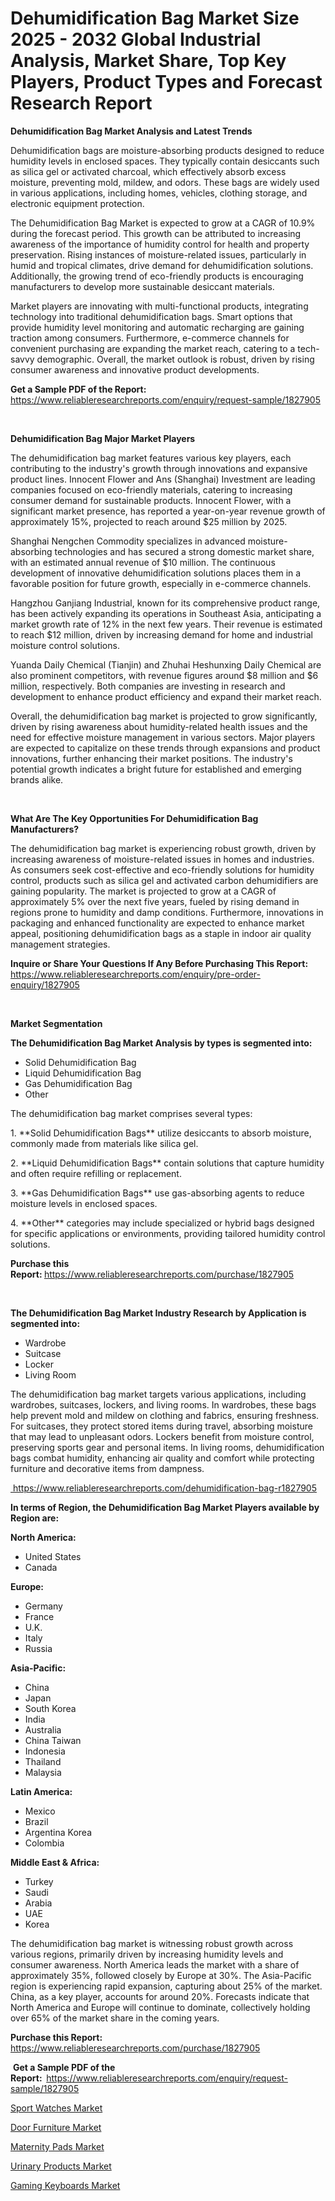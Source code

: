 <p><h1>Dehumidification Bag Market Size 2025 - 2032 Global Industrial Analysis, Market Share, Top Key Players, Product Types and Forecast Research Report</h1></p><p><strong>Dehumidification Bag Market Analysis and Latest Trends</strong></p>
<p><p>Dehumidification bags are moisture-absorbing products designed to reduce humidity levels in enclosed spaces. They typically contain desiccants such as silica gel or activated charcoal, which effectively absorb excess moisture, preventing mold, mildew, and odors. These bags are widely used in various applications, including homes, vehicles, clothing storage, and electronic equipment protection.</p><p>The Dehumidification Bag Market is expected to grow at a CAGR of 10.9% during the forecast period. This growth can be attributed to increasing awareness of the importance of humidity control for health and property preservation. Rising instances of moisture-related issues, particularly in humid and tropical climates, drive demand for dehumidification solutions. Additionally, the growing trend of eco-friendly products is encouraging manufacturers to develop more sustainable desiccant materials.</p><p>Market players are innovating with multi-functional products, integrating technology into traditional dehumidification bags. Smart options that provide humidity level monitoring and automatic recharging are gaining traction among consumers. Furthermore, e-commerce channels for convenient purchasing are expanding the market reach, catering to a tech-savvy demographic. Overall, the market outlook is robust, driven by rising consumer awareness and innovative product developments.</p></p>
<p><strong>Get a Sample PDF of the Report:&nbsp;</strong> <a href="https://www.reliableresearchreports.com/enquiry/request-sample/1827905?utm_campaign=11&utm_medium=2&utm_source=Github&utm_content=ia&utm_term=07022025&utm_id=dehumidification-bag">https://www.reliableresearchreports.com/enquiry/request-sample/1827905</a></p>
<p>&nbsp;</p>
<p><strong>Dehumidification Bag Major Market Players</strong></p>
<p><p>The dehumidification bag market features various key players, each contributing to the industry's growth through innovations and expansive product lines. Innocent Flower and Ans (Shanghai) Investment are leading companies focused on eco-friendly materials, catering to increasing consumer demand for sustainable products. Innocent Flower, with a significant market presence, has reported a year-on-year revenue growth of approximately 15%, projected to reach around $25 million by 2025.</p><p>Shanghai Nengchen Commodity specializes in advanced moisture-absorbing technologies and has secured a strong domestic market share, with an estimated annual revenue of $10 million. The continuous development of innovative dehumidification solutions places them in a favorable position for future growth, especially in e-commerce channels.</p><p>Hangzhou Ganjiang Industrial, known for its comprehensive product range, has been actively expanding its operations in Southeast Asia, anticipating a market growth rate of 12% in the next few years. Their revenue is estimated to reach $12 million, driven by increasing demand for home and industrial moisture control solutions.</p><p>Yuanda Daily Chemical (Tianjin) and Zhuhai Heshunxing Daily Chemical are also prominent competitors, with revenue figures around $8 million and $6 million, respectively. Both companies are investing in research and development to enhance product efficiency and expand their market reach.</p><p>Overall, the dehumidification bag market is projected to grow significantly, driven by rising awareness about humidity-related health issues and the need for effective moisture management in various sectors. Major players are expected to capitalize on these trends through expansions and product innovations, further enhancing their market positions. The industry's potential growth indicates a bright future for established and emerging brands alike.</p></p>
<p>&nbsp;</p>
<p><strong>What Are The Key Opportunities For Dehumidification Bag Manufacturers?</strong></p>
<p><p>The dehumidification bag market is experiencing robust growth, driven by increasing awareness of moisture-related issues in homes and industries. As consumers seek cost-effective and eco-friendly solutions for humidity control, products such as silica gel and activated carbon dehumidifiers are gaining popularity. The market is projected to grow at a CAGR of approximately 5% over the next five years, fueled by rising demand in regions prone to humidity and damp conditions. Furthermore, innovations in packaging and enhanced functionality are expected to enhance market appeal, positioning dehumidification bags as a staple in indoor air quality management strategies.</p></p>
<p><strong>Inquire or Share Your Questions If Any Before Purchasing This Report:</strong> <a href="https://www.reliableresearchreports.com/enquiry/pre-order-enquiry/1827905?utm_campaign=11&utm_medium=2&utm_source=Github&utm_content=ia&utm_term=07022025&utm_id=dehumidification-bag">https://www.reliableresearchreports.com/enquiry/pre-order-enquiry/1827905</a></p>
<p>&nbsp;</p>
<p><strong>Market Segmentation</strong></p>
<p><strong>The Dehumidification Bag Market Analysis by types is segmented into:</strong></p>
<p><ul><li>Solid Dehumidification Bag</li><li>Liquid Dehumidification Bag</li><li>Gas Dehumidification Bag</li><li>Other</li></ul></p>
<p><p>The dehumidification bag market comprises several types: </p><p>1. **Solid Dehumidification Bags** utilize desiccants to absorb moisture, commonly made from materials like silica gel.</p><p>2. **Liquid Dehumidification Bags** contain solutions that capture humidity and often require refilling or replacement.</p><p>3. **Gas Dehumidification Bags** use gas-absorbing agents to reduce moisture levels in enclosed spaces.</p><p>4. **Other** categories may include specialized or hybrid bags designed for specific applications or environments, providing tailored humidity control solutions.</p></p>
<p><strong>Purchase this Report:&nbsp;</strong><a href="https://www.reliableresearchreports.com/purchase/1827905?utm_campaign=11&utm_medium=2&utm_source=Github&utm_content=ia&utm_term=07022025&utm_id=dehumidification-bag">https://www.reliableresearchreports.com/purchase/1827905</a></p>
<p>&nbsp;</p>
<p><strong>The Dehumidification Bag Market Industry Research by Application is segmented into:</strong></p>
<p><ul><li>Wardrobe</li><li>Suitcase</li><li>Locker</li><li>Living Room</li></ul></p>
<p><p>The dehumidification bag market targets various applications, including wardrobes, suitcases, lockers, and living rooms. In wardrobes, these bags help prevent mold and mildew on clothing and fabrics, ensuring freshness. For suitcases, they protect stored items during travel, absorbing moisture that may lead to unpleasant odors. Lockers benefit from moisture control, preserving sports gear and personal items. In living rooms, dehumidification bags combat humidity, enhancing air quality and comfort while protecting furniture and decorative items from dampness.</p></p>
<p><a href="https://www.reliableresearchreports.com/dehumidification-bag-r1827905?utm_campaign=11&utm_medium=2&utm_source=Github&utm_content=ia&utm_term=07022025&utm_id=dehumidification-bag">&nbsp;https://www.reliableresearchreports.com/dehumidification-bag-r1827905</a></p>
<p><strong>In terms of Region, the Dehumidification Bag Market Players available by Region are:</strong></p>
<p>
    <p> <strong> North America: </strong>
        <ul>
            <li>United States</li>
            <li>Canada</li>
        </ul>
        </p> 
    <p> <strong> Europe: </strong>
        <ul>
            <li>Germany</li>
            <li>France</li>
            <li>U.K.</li>
            <li>Italy</li>
            <li>Russia</li>
        </ul>
        </p> 
    <p> <strong> Asia-Pacific: </strong>
        <ul>
            <li>China</li>
            <li>Japan</li>
            <li>South Korea</li>
            <li>India</li>
            <li>Australia</li>
            <li>China Taiwan</li>
            <li>Indonesia</li>
            <li>Thailand</li>
            <li>Malaysia</li>
        </ul>
        </p> 
    <p> <strong> Latin America: </strong>
        <ul>
            <li>Mexico</li>
            <li>Brazil</li>
            <li>Argentina Korea</li>
            <li>Colombia</li>
        </ul>
        </p> 
    <p> <strong> Middle East & Africa: </strong>
        <ul>
            <li>Turkey</li>
            <li>Saudi</li>
            <li>Arabia</li>
            <li>UAE</li>
            <li>Korea</li>
        </ul>
    </p>
    </p>
<p><p>The dehumidification bag market is witnessing robust growth across various regions, primarily driven by increasing humidity levels and consumer awareness. North America leads the market with a share of approximately 35%, followed closely by Europe at 30%. The Asia-Pacific region is experiencing rapid expansion, capturing about 25% of the market. China, as a key player, accounts for around 20%. Forecasts indicate that North America and Europe will continue to dominate, collectively holding over 65% of the market share in the coming years.</p></p>
<p><strong>Purchase this Report: </strong><a href="https://www.reliableresearchreports.com/purchase/1827905?utm_campaign=11&utm_medium=2&utm_source=Github&utm_content=ia&utm_term=07022025&utm_id=dehumidification-bag">https://www.reliableresearchreports.com/purchase/1827905</a></p>
<p>&nbsp;<strong>Get a Sample PDF of the Report:&nbsp;&nbsp;</strong><a href="https://www.reliableresearchreports.com/enquiry/request-sample/1827905?utm_campaign=11&utm_medium=2&utm_source=Github&utm_content=ia&utm_term=07022025&utm_id=dehumidification-bag">https://www.reliableresearchreports.com/enquiry/request-sample/1827905</a></p>
<p><strong></strong></p>
<p><p><a href="https://github.com/tszkintruca/Market-Research-Report-List-1/blob/main/sport-watches-market.md?utm_campaign=11&utm_medium=2&utm_source=Github&utm_content=ia&utm_term=07022025&utm_id=dehumidification-bag">Sport Watches Market</a></p><p><a href="https://github.com/abuugjetaj/Market-Research-Report-List-1/blob/main/door-furniture-market.md?utm_campaign=11&utm_medium=2&utm_source=Github&utm_content=ia&utm_term=07022025&utm_id=dehumidification-bag">Door Furniture Market</a></p><p><a href="https://github.com/aidelndasse/Market-Research-Report-List-1/blob/main/maternity-pads-market.md?utm_campaign=11&utm_medium=2&utm_source=Github&utm_content=ia&utm_term=07022025&utm_id=dehumidification-bag">Maternity Pads Market</a></p><p><a href="https://github.com/rabiumofer/Market-Research-Report-List-1/blob/main/urinary-products-market.md?utm_campaign=11&utm_medium=2&utm_source=Github&utm_content=ia&utm_term=07022025&utm_id=dehumidification-bag">Urinary Products Market</a></p><p><a href="https://github.com/amoakuolaopa/Market-Research-Report-List-1/blob/main/gaming-keyboards-market.md?utm_campaign=11&utm_medium=2&utm_source=Github&utm_content=ia&utm_term=07022025&utm_id=dehumidification-bag">Gaming Keyboards Market</a></p></p>